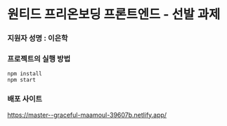# 원티드 프리온보딩 프론트엔드 - 선발 과제
### 지원자 성명 : 이은학
### 프로젝트의 실행 방법
`npm install`  
`npm start`
### 배포 사이트
https://master--graceful-maamoul-39607b.netlify.app/